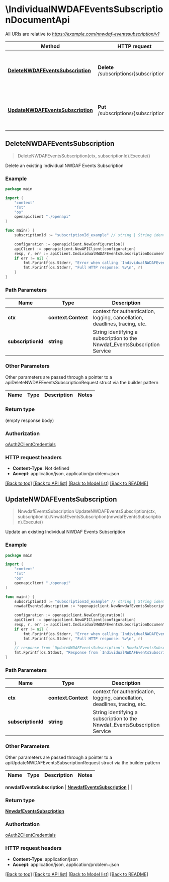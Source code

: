 # \IndividualNWDAFEventsSubscriptionDocumentApi

All URIs are relative to *https://example.com/nnwdaf-eventssubscription/v1*

Method | HTTP request | Description
------------- | ------------- | -------------
[**DeleteNWDAFEventsSubscription**](IndividualNWDAFEventsSubscriptionDocumentApi.md#DeleteNWDAFEventsSubscription) | **Delete** /subscriptions/{subscriptionId} | Delete an existing Individual NWDAF Events Subscription
[**UpdateNWDAFEventsSubscription**](IndividualNWDAFEventsSubscriptionDocumentApi.md#UpdateNWDAFEventsSubscription) | **Put** /subscriptions/{subscriptionId} | Update an existing Individual NWDAF Events Subscription



## DeleteNWDAFEventsSubscription

> DeleteNWDAFEventsSubscription(ctx, subscriptionId).Execute()

Delete an existing Individual NWDAF Events Subscription

### Example

```go
package main

import (
    "context"
    "fmt"
    "os"
    openapiclient "./openapi"
)

func main() {
    subscriptionId := "subscriptionId_example" // string | String identifying a subscription to the Nnwdaf_EventsSubscription Service

    configuration := openapiclient.NewConfiguration()
    apiClient := openapiclient.NewAPIClient(configuration)
    resp, r, err := apiClient.IndividualNWDAFEventsSubscriptionDocumentApi.DeleteNWDAFEventsSubscription(context.Background(), subscriptionId).Execute()
    if err != nil {
        fmt.Fprintf(os.Stderr, "Error when calling `IndividualNWDAFEventsSubscriptionDocumentApi.DeleteNWDAFEventsSubscription``: %v\n", err)
        fmt.Fprintf(os.Stderr, "Full HTTP response: %v\n", r)
    }
}
```

### Path Parameters


Name | Type | Description  | Notes
------------- | ------------- | ------------- | -------------
**ctx** | **context.Context** | context for authentication, logging, cancellation, deadlines, tracing, etc.
**subscriptionId** | **string** | String identifying a subscription to the Nnwdaf_EventsSubscription Service | 

### Other Parameters

Other parameters are passed through a pointer to a apiDeleteNWDAFEventsSubscriptionRequest struct via the builder pattern


Name | Type | Description  | Notes
------------- | ------------- | ------------- | -------------


### Return type

 (empty response body)

### Authorization

[oAuth2ClientCredentials](../README.md#oAuth2ClientCredentials)

### HTTP request headers

- **Content-Type**: Not defined
- **Accept**: application/json, application/problem+json

[[Back to top]](#) [[Back to API list]](../README.md#documentation-for-api-endpoints)
[[Back to Model list]](../README.md#documentation-for-models)
[[Back to README]](../README.md)


## UpdateNWDAFEventsSubscription

> NnwdafEventsSubscription UpdateNWDAFEventsSubscription(ctx, subscriptionId).NnwdafEventsSubscription(nnwdafEventsSubscription).Execute()

Update an existing Individual NWDAF Events Subscription

### Example

```go
package main

import (
    "context"
    "fmt"
    "os"
    openapiclient "./openapi"
)

func main() {
    subscriptionId := "subscriptionId_example" // string | String identifying a subscription to the Nnwdaf_EventsSubscription Service
    nnwdafEventsSubscription := *openapiclient.NewNnwdafEventsSubscription([]openapiclient.EventSubscription{*openapiclient.NewEventSubscription(*openapiclient.NewNwdafEvent())}) // NnwdafEventsSubscription | 

    configuration := openapiclient.NewConfiguration()
    apiClient := openapiclient.NewAPIClient(configuration)
    resp, r, err := apiClient.IndividualNWDAFEventsSubscriptionDocumentApi.UpdateNWDAFEventsSubscription(context.Background(), subscriptionId).NnwdafEventsSubscription(nnwdafEventsSubscription).Execute()
    if err != nil {
        fmt.Fprintf(os.Stderr, "Error when calling `IndividualNWDAFEventsSubscriptionDocumentApi.UpdateNWDAFEventsSubscription``: %v\n", err)
        fmt.Fprintf(os.Stderr, "Full HTTP response: %v\n", r)
    }
    // response from `UpdateNWDAFEventsSubscription`: NnwdafEventsSubscription
    fmt.Fprintf(os.Stdout, "Response from `IndividualNWDAFEventsSubscriptionDocumentApi.UpdateNWDAFEventsSubscription`: %v\n", resp)
}
```

### Path Parameters


Name | Type | Description  | Notes
------------- | ------------- | ------------- | -------------
**ctx** | **context.Context** | context for authentication, logging, cancellation, deadlines, tracing, etc.
**subscriptionId** | **string** | String identifying a subscription to the Nnwdaf_EventsSubscription Service | 

### Other Parameters

Other parameters are passed through a pointer to a apiUpdateNWDAFEventsSubscriptionRequest struct via the builder pattern


Name | Type | Description  | Notes
------------- | ------------- | ------------- | -------------

 **nnwdafEventsSubscription** | [**NnwdafEventsSubscription**](NnwdafEventsSubscription.md) |  | 

### Return type

[**NnwdafEventsSubscription**](NnwdafEventsSubscription.md)

### Authorization

[oAuth2ClientCredentials](../README.md#oAuth2ClientCredentials)

### HTTP request headers

- **Content-Type**: application/json
- **Accept**: application/json, application/problem+json

[[Back to top]](#) [[Back to API list]](../README.md#documentation-for-api-endpoints)
[[Back to Model list]](../README.md#documentation-for-models)
[[Back to README]](../README.md)

